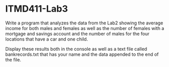 # ITMD411-Lab3
Write a program that analyzes the data from the Lab2 showing the average income for both males and females as well as the number of females with a mortgage and savings account and the number of males for the four locations that have a car and one child. 

Display these results both in the console as well as a text file called bankrecords.txt that has your name and the data appended to the end of the file. 
